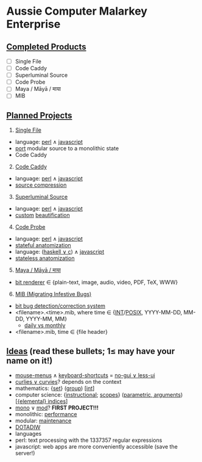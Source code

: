 # Aussie Computer Malarkey Enterprise
## [Completed Products](https://en.wikipedia.org/wiki/Free_and_open-source_software)
- [ ] Single File
- [ ] Code Caddy
- [ ] Superluminal Source
- [ ] Code Probe
- [ ] Maya / Māyā / माया
- [ ] MIB

## [Planned Projects](https://en.wikipedia.org/wiki/Outline_of_software)
1. [Single File](https://en.wiktionary.org/wiki/single_file)
 * language: [perl](https://en.wikipedia.org/wiki/Console_application) ∧ [javascript](https://en.wikipedia.org/wiki/Web_application)
 * [port](https://en.wikipedia.org/wiki/Porting) modular source to a monolithic state
 * Code Caddy
2. [Code Caddy](https://en.wikipedia.org/wiki/Code_golf)
 * language: [perl](https://en.wikipedia.org/wiki/Console_application) ∧ [javascript](https://en.wikipedia.org/wiki/Web_application)
 * [source compression](https://en.wikipedia.org/wiki/Minification_%28programming%29)
3. [Superluminal Source](https://en.wikipedia.org/wiki/Reverse_engineering)
 * language: [perl](https://en.wikipedia.org/wiki/Console_application) ∧ [javascript](https://en.wikipedia.org/wiki/Web_application)
 * [custom](https://en.wikipedia.org/wiki/Programming_style) [beautification](https://en.wikipedia.org/wiki/Prettyprint)
4. [Code Probe](https://en.wikipedia.org/wiki/Close_encounter#Close_Encounters_of_the_Fourth_kind)
 * language: [perl](https://en.wikipedia.org/wiki/Console_application) ∧ [javascript](https://en.wikipedia.org/wiki/Web_application)
 * [stateful anatomization](https://en.wikipedia.org/wiki/Static_program_analysis)
 * language: ([haskell ∨ c](https://en.wikipedia.org/wiki/Console_application)) ∧ [javascript](https://en.wikipedia.org/wiki/Web_application)
 * [stateless anatomization](https://en.wikipedia.org/wiki/Dynamic_program_analysis)
5. [Maya / Māyā / माया](https://en.wikipedia.org/wiki/Maya_%28illusion%29)
 * [bit renderer](https://en.wikipedia.org/wiki/List_of_file_formats) ∈ {plain-text, image, audio, video, PDF, TeX, WWW}
6. [MIB (Migrating Infestive Bugs)](http://shyam.id.au/)
 * [bit bug detection/correction system](https://en.wikipedia.org/wiki/Error_detection_and_correction)
 * \<filename\>.\<time\>.mib, where time ∈ {[INT](https://youtu.be/QJQ691PTKsA)/[POSIX](https://en.wikipedia.org/wiki/Unix_time), YYYY-MM-DD, MM-DD, YYYY-MM, MM}
   * [daily vs monthly](https://en.wikipedia.org/wiki/General_medical_examination)
 * \<filename\>.mib, time ∈ {file header}

## [Ideas](https://en.wikipedia.org/wiki/List_of_software_categories) (read these bullets; 1≤ may have your name on it!)
* [mouse-menus](https://en.wikipedia.org/wiki/Context_menu) ∧ [keyboard-shortcuts](https://en.wikipedia.org/wiki/Keyboard_shortcut) = [no-gui ∨ less-ui](https://en.wikipedia.org/wiki/Cruft)
* [curlies ∨ curvies](https://en.wikipedia.org/wiki/Bracket#Specific_uses)? depends on the context
 * mathematics: {[set](https://en.wikipedia.org/wiki/Set_%28mathematics%29)} ([group](https://en.wikipedia.org/wiki/Order_of_operations)) [[int](https://en.wikipedia.org/wiki/Nearest_integer_function)]
 * computer science: {[instructional](https://en.wikipedia.org/wiki/Block_%28programming%29); [scopes](https://en.wikipedia.org/wiki/Scope_%28computer_science%29)} ([parametric, arguments](https://en.wikipedia.org/wiki/Parameter_%28computer_programming%29)) [[{elemental} indices](https://en.wikipedia.org/wiki/Index#Computer_sciences)]
* [mono](https://en.wikipedia.org/wiki/Monolith_%28disambiguation%29#Computers) ∨ [mod](https://en.wikipedia.org/wiki/Modularity)? **FIRST PROJECT!!!**
 * monolithic: [performance](https://en.wikipedia.org/wiki/Benchmark_%28computing%29)
 * modular: [maintenance](https://en.wikipedia.org/wiki/Maintenance,_repair,_and_operations)
* [DOTADIW](https://en.wikipedia.org/wiki/Neural_network_software)
* languages
 * perl: text processing with the 1337357 regular expressions
 * javascript: web apps are more conveniently accessible (save the server!)
